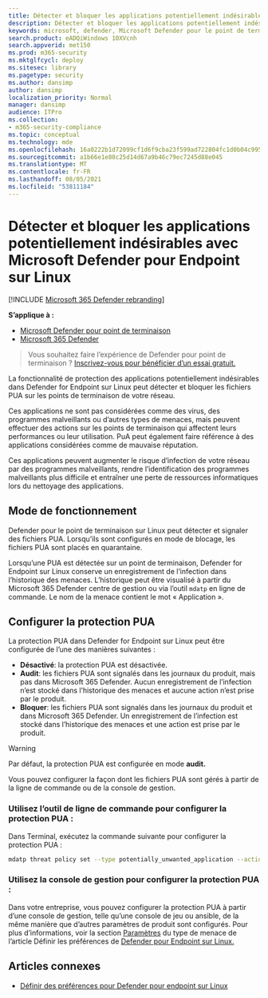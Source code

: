 ```yaml
---
title: Détecter et bloquer les applications potentiellement indésirables avec Microsoft Defender pour Endpoint sur Linux
description: Détecter et bloquer les applications potentiellement indésirables (PUA) à l’aide de Microsoft Defender pour endpoint sur Linux.
keywords: microsoft, defender, Microsoft Defender pour le point de terminaison, linux, pua, pus
search.product: eADQiWindows 10XVcnh
search.appverid: met150
ms.prod: m365-security
ms.mktglfcycl: deploy
ms.sitesec: library
ms.pagetype: security
ms.author: dansimp
author: dansimp
localization_priority: Normal
manager: dansimp
audience: ITPro
ms.collection:
- m365-security-compliance
ms.topic: conceptual
ms.technology: mde
ms.openlocfilehash: 16a0222b1d72099cf1d6f9cba23f599ad722804fc1d0b04c9953e94aa3ab1d80
ms.sourcegitcommit: a1b66e1e80c25d14d67a9b46c79ec7245d88e045
ms.translationtype: MT
ms.contentlocale: fr-FR
ms.lasthandoff: 08/05/2021
ms.locfileid: "53811184"
---
```

# <a name="detect-and-block-potentially-unwanted-applications-with-microsoft-defender-for-endpoint-on-linux"></a>Détecter et bloquer les applications potentiellement indésirables avec Microsoft Defender pour Endpoint sur Linux

[!INCLUDE [Microsoft 365 Defender rebranding](../../includes/microsoft-defender.md)]


**S’applique à :**
- [Microsoft Defender pour point de terminaison](https://go.microsoft.com/fwlink/p/?linkid=2154037)
- [Microsoft 365 Defender](https://go.microsoft.com/fwlink/?linkid=2118804)

> Vous souhaitez faire l’expérience de Defender pour point de terminaison ? [Inscrivez-vous pour bénéficier d’un essai gratuit.](https://signup.microsoft.com/create-account/signup?products=7f379fee-c4f9-4278-b0a1-e4c8c2fcdf7e&ru=https://aka.ms/MDEp2OpenTrial?ocid=docs-wdatp-investigateip-abovefoldlink)

La fonctionnalité de protection des applications potentiellement indésirables dans Defender for Endpoint sur Linux peut détecter et bloquer les fichiers PUA sur les points de terminaison de votre réseau.

Ces applications ne sont pas considérées comme des virus, des programmes malveillants ou d’autres types de menaces, mais peuvent effectuer des actions sur les points de terminaison qui affectent leurs performances ou leur utilisation. PuA peut également faire référence à des applications considérées comme de mauvaise réputation.

Ces applications peuvent augmenter le risque d’infection de votre réseau par des programmes malveillants, rendre l’identification des programmes malveillants plus difficile et entraîner une perte de ressources informatiques lors du nettoyage des applications.

## <a name="how-it-works"></a>Mode de fonctionnement

Defender pour le point de terminaison sur Linux peut détecter et signaler des fichiers PUA. Lorsqu’ils sont configurés en mode de blocage, les fichiers PUA sont placés en quarantaine.

Lorsqu’une PUA est détectée sur un point de terminaison, Defender for Endpoint sur Linux conserve un enregistrement de l’infection dans l’historique des menaces. L’historique peut être visualisé à partir du Microsoft 365 Defender centre de gestion ou via l’outil `mdatp` en ligne de commande. Le nom de la menace contient le mot « Application ».

## <a name="configure-pua-protection"></a>Configurer la protection PUA

La protection PUA dans Defender for Endpoint sur Linux peut être configurée de l’une des manières suivantes :

- **Désactivé**: la protection PUA est désactivée.
- **Audit**: les fichiers PUA sont signalés dans les journaux du produit, mais pas dans Microsoft 365 Defender. Aucun enregistrement de l’infection n’est stocké dans l’historique des menaces et aucune action n’est prise par le produit.
- **Bloquer**: les fichiers PUA sont signalés dans les journaux du produit et dans Microsoft 365 Defender. Un enregistrement de l’infection est stocké dans l’historique des menaces et une action est prise par le produit.

>[!WARNING]
>Par défaut, la protection PUA est configurée en mode **audit.**

Vous pouvez configurer la façon dont les fichiers PUA sont gérés à partir de la ligne de commande ou de la console de gestion.

### <a name="use-the-command-line-tool-to-configure-pua-protection"></a>Utilisez l’outil de ligne de commande pour configurer la protection PUA :

Dans Terminal, exécutez la commande suivante pour configurer la protection PUA :

```bash
mdatp threat policy set --type potentially_unwanted_application --action [off|audit|block]
```

### <a name="use-the-management-console-to-configure-pua-protection"></a>Utilisez la console de gestion pour configurer la protection PUA :

Dans votre entreprise, vous pouvez configurer la protection PUA à partir d’une console de gestion, telle qu’une console de jeu ou ansible, de la même manière que d’autres paramètres de produit sont configurés. Pour plus d’informations, voir la section [Paramètres](linux-preferences.md#threat-type-settings) du type de menace de l’article Définir les préférences de [Defender pour Endpoint sur Linux.](linux-preferences.md)

## <a name="related-articles"></a>Articles connexes

- [Définir des préférences pour Defender pour endpoint sur Linux](linux-preferences.md)
